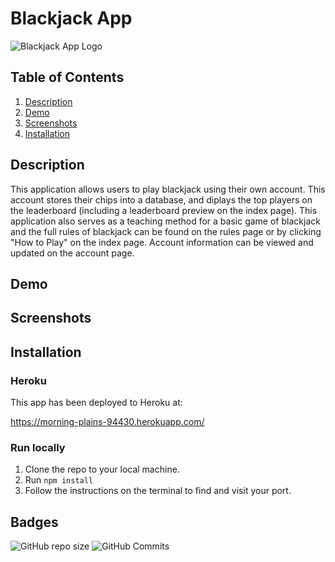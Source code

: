# Blackjack App
![Blackjack App Logo](https://github.com/melty100/project2/blob/main/public/images/blackjack_logo.png)
## Table of Contents
1. [Description](#description)
2. [Demo](#demo)
3. [Screenshots](#screenshots)  
4. [Installation](#installation) 


## Description
This application allows users to play blackjack using their own account. This account stores their chips into a database, and diplays the top players on the leaderboard (including a leaderboard preview on the index page). This application also serves as a teaching method for a basic game of blackjack and the full rules of blackjack can be found on the rules page or by clicking "How to Play" on the index page. Account information can be viewed and updated on the account page. 

## Demo

## Screenshots

## Installation
### Heroku
This app has been deployed to Heroku at:

https://morning-plains-94430.herokuapp.com/

### Run locally

1. Clone the repo to your local machine.
2. Run `npm install`
3. Follow the instructions on the terminal to find and visit your port.






## Badges
![GitHub repo size](https://img.shields.io/github/repo-size/melty100/project2)
![GitHub Commits](https://img.shields.io/github/commit-activity/w/melty100/project2)
